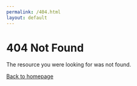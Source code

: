 ```yaml
---
permalink: /404.html
layout: default
---
```


# 404 Not Found

The resource you were looking for was not found.

[Back to homepage](/index.html)
